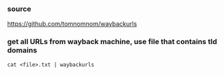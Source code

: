 ### source
https://github.com/tomnomnom/waybackurls  

### get all URLs from wayback machine, use file that contains tld domains
```
cat <file>.txt | waybackurls
```

